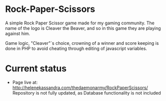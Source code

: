 # Rock-Paper-Scissors
A simple Rock Paper Scissor game made for my gaming community.
The name of the logo is Cleaver the Beaver, and so in this game they are playing against him.

Game logic, "Cleaver"´s choice, crowning of a winner and score keeping is done in PHP to avoid
cheating through editing of javascript variables.

# Current status
- Page live at: http://helenekassandra.com/thedaemonarmy/RockPaperScissors/
Repository is not fully updated, as Database functionality is not included
